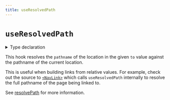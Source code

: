 ```yaml
---
title: useResolvedPath
---
```


# `useResolvedPath`

<details>
  <summary>Type declaration</summary>

```tsx
declare function useResolvedPath(to: To): Path;
```

</details>

This hook resolves the `pathname` of the location in the given `to` value against the pathname of the current location.

This is useful when building links from relative values. For example, check out the source to [`<NavLink>`][navlink] which calls `useResolvedPath` internally to resolve the full pathname of the page being linked to.

See [resolvePath][resolvepath] for more information.

[navlink]: ../components/nav-link.md
[resolvepath]: ../utils/resolve-path.md
